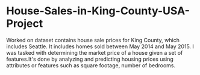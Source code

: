 # House-Sales-in-King-County-USA-Project
Worked on dataset contains house sale prices for King County, which includes Seattle. It includes homes sold between May 2014 and May 2015. I was tasked with determining the market price of a house given a set of features.It's done by analyzing and predicting housing prices using attributes or features such as square footage, number of bedrooms.
